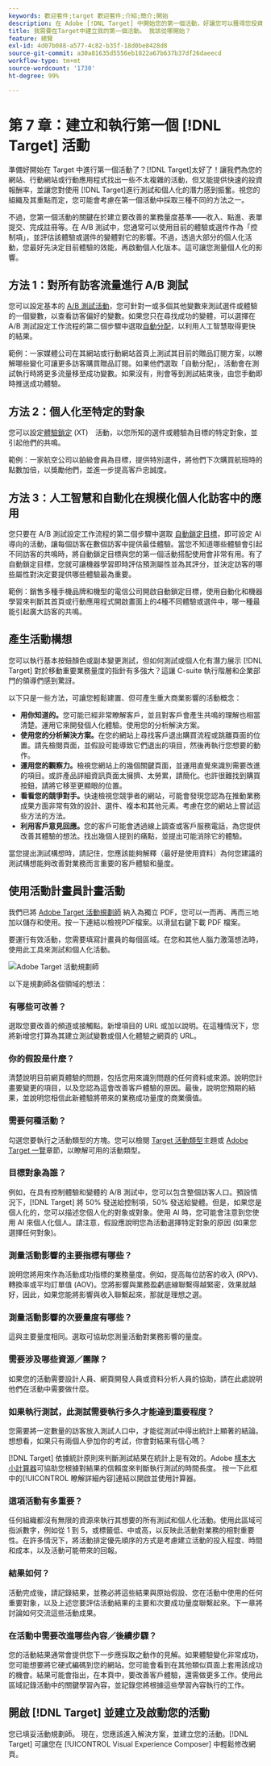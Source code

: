 ```yaml
---
keywords: 歡迎套件;target 歡迎套件;介紹;簡介;開始
description: 在 Adobe [!DNL Target] 中開始您的第一個活動，好讓您可以獲得您投資的報酬。
title: 我需要在Target中建立我的第一個活動。 我該從哪開始？
feature: 總覽
exl-id: 4d07b088-a577-4c82-b35f-18d0be8428d8
source-git-commit: a30a81635d5556eb1822a67b637b37df26daeecd
workflow-type: tm+mt
source-wordcount: '1730'
ht-degree: 99%

---
```


# 第 7 章：建立和執行第一個 [!DNL Target] 活動

準備好開始在 Target 中進行第一個活動了？[!DNL Target]太好了！讓我們為您的網站、行動網站或行動應用程式找出一些不太複雜的活動，但又能提供快速的投資報酬率，並讓您對使用 [!DNL Target]進行測試和個人化的潛力感到振奮。視您的組織及其重點而定，您可能會考慮在第一個活動中採取三種不同的方法之一。

不過，您第一個活動的關鍵在於建立要改善的業務量度基準——收入、點進、表單提交、完成註冊等。在 A/B 測試中，您通常可以使用目前的體驗或選件作為「控制項」，並評估該體驗或選件的變體對它的影響。不過，透過大部分的個人化活動，您最好先決定目前體驗的效能，再啟動個人化版本。這可讓您測量個人化的影響。

## 方法 1：對所有訪客流量進行 A/B 測試

您可以設定基本的 [A/B 測試活動](/help/c-activities/t-test-ab/test-ab.md)，您可針對一或多個其他變數來測試選件或體驗的一個變數，以查看訪客偏好的變數。如果您只在尋找成功的變體，可以選擇在 A/B 測試設定工作流程的第二個步驟中選取[自動分配](/help/c-activities/automated-traffic-allocation/automated-traffic-allocation.md)，以利用人工智慧取得更快的結果。

範例：一家媒體公司在其網站或行動網站首頁上測試其目前的贈品訂閱方案，以瞭解哪些變化可讓更多訪客購買贈品訂閱。如果他們選取「自動分配」，活動會在測試執行時將更多流量移至成功變數。如果沒有，則會等到測試結束後，由您手動即時推送成功體驗。

## 方法 2：個人化至特定的對象

您可以設定[體驗鎖定](/help/c-activities/t-experience-target/experience-target.md) (XT)　活動，以您所知的選件或體驗為目標的特定對象，並引起他們的共鳴。

範例：一家航空公司以鉑級會員為目標，提供特別選件，將他們下次購買航班時的點數加倍，以獎勵他們，並進一步提高客戶忠誠度。

## 方法 3：人工智慧和自動化在規模化個人化訪客中的應用

您只要在 A/B 測試設定工作流程的第二個步驟中選取 [自動鎖定目標](/help/c-activities/auto-target/auto-target-to-optimize.md)，即可設定 AI 導向的活動，讓每個訪客在數個訪客中提供最佳體驗。當您不知道哪些體驗會引起不同訪客的共鳴時，將自動鎖定目標與您的第一個活動搭配使用會非常有用。有了自動鎖定目標，您就可讓機器學習即時評估預測屬性並為其評分，並決定訪客的哪些屬性對決定要提供哪些體驗最為重要。

範例：銷售多種手機品牌和機型的電信公司開啟自動鎖定目標，使用自動化和機器學習來判斷其首頁或行動應用程式開啟畫面上的4種不同體驗或選件中，哪一種最能引起廣大訪客的共鳴。

## 產生活動構想

您可以執行基本按鈕顏色或副本變更測試，但如何測試或個人化有潛力展示 [!DNL Target] 對於移動重要業務量度的指針有多強大？這讓 C-suite 執行階層和企業部門的領導們感到驚訝。

以下只是一些方法，可讓您輕鬆建置、但可產生重大商業影響的活動概念：

* **用你知道的。**&#x200B;您可能已經非常瞭解客戶，並且對客戶會產生共鳴的理解也相當清楚。運用它來開發個人化體驗。使用您的分析解決方案。
* **使用您的分析解決方案。**&#x200B;在您的網站上尋找客戶退出購買流程或跳離頁面的位置。請先檢閱頁面，並假設可能導致它們退出的項目，然後再執行您想要的動作。
* **運用您的觀察力。**&#x200B;檢視您網站上的幾個關鍵頁面，並運用直覺來識別需要改進的項目。或許產品詳細資訊頁面太擁擠、太勞累，請簡化。也許很難找到購買按鈕，請將它移至更顯眼的位置。
* **看看您的競爭對手。**&#x200B;快速檢視您競爭者的網站，可能會發現您認為在推動業務成果方面非常有效的設計、選件、複本和其他元素。考慮在您的網站上嘗試這些方法的方法。
* **利用客戶意見回應。**&#x200B;您的客戶可能會透過線上調查或客戶服務電話，為您提供改善其體驗的想法。找出幾個人提到的痛點，並提出可能消除它的體驗。

當您提出測試構想時，請記住，您應該能夠解釋（最好是使用資料）為何您建議的測試構想能夠改善對業務而言重要的客戶體驗和量度。

## 使用活動計畫員計畫活動

我們已將 [Adobe Target 活動規劃師](/help/assets/activity-planner.pdf) 納入為獨立 PDF，您可以一而再、再而三地加以儲存和使用。按一下連結以檢視PDF檔案。以滑鼠右鍵下載 PDF 檔案。

要運行有效活動，您需要填寫計畫員的每個區域。在您和其他人腦力激蕩想法時，使用此工具來測試和個人化活動。

![Adobe Target 活動規劃師](/help/c-intro/assets/activity-planner.png)

以下是規劃師各個領域的想法：

### 有哪些可改善？

選取您要改善的頻道或接觸點。新增項目的 URL 或加以說明。在這種情況下，您將新增您打算為其建立測試變數或個人化體驗之網頁的 URL。

### 你的假設是什麼？

清楚說明目前網頁體驗的問題，包括您用來識別問題的任何資料或來源。說明您計畫要變更的項目，以及您認為這會改善客戶體驗的原因。最後，說明您預期的結果，並說明您相信此新體驗將帶來的業務成功量度的商業價值。

### 需要何種活動？

勾選您要執行之活動類型的方塊。您可以檢閱 [Target 活動類型](/help/c-activities/target-activities-guide.md)主題或 [Adobe Target 一覽](/help/c-intro/target-welcome-kit-2.md)章節，以瞭解可用的活動類型。

### 目標對象為誰？

例如，在具有控制體驗和變體的 A/B 測試中，您可以包含整個訪客人口。預設情況下，[!DNL Target] 將 50% 發送給控制項，50% 發送給變體。但是，如果您是個人化的，您可以描述您個人化的對象或對象。使用 AI 時，您可能會注意到您使用 AI 來個人化個人。請注意，假設應說明您為活動選擇特定對象的原因 (如果您選擇任何對象)。

### 測量活動影響的主要指標有哪些？

說明您將用來作為活動成功指標的業務量度。例如，提高每位訪客的收入 (RPV)、轉換率或平均訂單值 (AOV)。您將影響與業務盈虧底線聯繫得越緊密，效果就越好，因此，如果您能將影響與收入聯繫起來，那就是理想之選。

### 測量活動影響的次要量度有哪些？

這與主要量度相同。選取可協助您測量活動對業務影響的量度。

### 需要涉及哪些資源／團隊？

如果您的活動需要設計人員、網頁開發人員或資料分析人員的協助，請在此處說明他們在活動中需要做什麼。

### 如果執行測試，此測試需要執行多久才能達到重要程度？

您需要將一定數量的訪客放入測試人口中，才能從測試中得出統計上顯著的結論。想想看，如果只有兩個人參加你的考試，你會對結果有信心嗎？

[!DNL Target] 依據統計原則來判斷測試結果在統計上是有效的。Adobe [樣本大小計算器](https://experienceleague.adobe.com/tools/calculator/testcalculator.html)可協助您根據對結果的信賴度來判斷執行測試的時間長度。 按一下此框中的[!UICONTROL 瞭解詳細內容]連結以開啟並使用計算器。

### 這項活動有多重要？

任何組織都沒有無限的資源來執行其想要的所有測試和個人化活動。使用此區域可指派數字，例如從 1 到 5，或標籤低、中或高，以反映此活動對業務的相對重要性。在許多情況下，將活動排定優先順序的方式是考慮建立活動的投入程度、時間和成本，以及活動可能帶來的回報。

### 結果如何？

活動完成後，請記錄結果，並務必將這些結果與原始假設、您在活動中使用的任何重要對象，以及上述您要評估活動結果的主要和次要成功量度聯繫起來。下一章將討論如何交流這些活動成果。

### 在活動中需要改進哪些內容／後續步驟？

您的活動結果通常會提供您下一步應採取之動作的見解。如果體驗變化非常成功，您可能想要將它硬式編碼到您的網站。您可能會看到在其他類似頁面上套用該成功的機會。結果可能會指出，在本頁中，要改善客戶體驗，還需做更多工作。使用此區域記錄活動中的關鍵學習內容，並記錄您將根據這些學習內容執行的工作。

## 開啟 [!DNL Target] 並建立及啟動您的活動

您已填妥活動規劃師。 現在，您應該進入解決方案，並建立您的活動。[!DNL Target] 可讓您在 [!UICONTROL Visual Experience Composer] 中輕鬆修改網頁。
